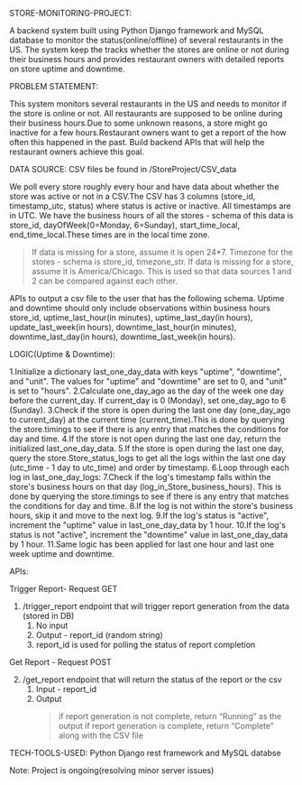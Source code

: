 STORE-MONITORING-PROJECT:

A backend system built using Python Django framework and MySQL database to monitor the status(online/offline) of several restaurants in the US. The system keep the tracks whether the stores are online or not during their business hours and provides restaurant owners with detailed reports on store uptime and downtime.


PROBLEM STATEMENT:

This system monitors several restaurants in the US and needs to monitor if the store is online or not. All restaurants are supposed to be online during their business hours.Due to some unknown reasons, a store might go inactive for a few hours.Restaurant owners want to get a report of the how often this happened in the past.
Build backend APIs that will help the restaurant owners achieve this goal.


DATA SOURCE:
CSV files be found in /StoreProject/CSV_data

We poll every store roughly every hour and have data about whether the store was active or not in a CSV.The CSV has 3 columns (store_id, timestamp_utc, status) where status is active or inactive. All timestamps are in UTC.
We have the business hours of all the stores - schema of this data is store_id, dayOfWeek(0=Monday, 6=Sunday), start_time_local, end_time_local.These times are in the local time zone.
>If data is missing for a store, assume it is open 24*7.
Timezone for the stores - schema is store_id, timezone_str.
>If data is missing for a store, assume it is America/Chicago.
This is used so that data sources 1 and 2 can be compared against each other.

APIs to output a csv file to the user that has the following schema.
Uptime and downtime should only include observations within business hours store_id, uptime_last_hour(in minutes), uptime_last_day(in hours), update_last_week(in hours), downtime_last_hour(in minutes), downtime_last_day(in hours), downtime_last_week(in hours).


LOGIC(Uptime & Downtime):

1.Initialize a dictionary last_one_day_data with keys "uptime", "downtime", and "unit". The values for "uptime" and "downtime" are set to 0, and "unit" is set to "hours".
2.Calculate one_day_ago as the day of the week one day before the current_day. If current_day is 0 (Monday), set one_day_ago to 6 (Sunday).
3.Check if the store is open during the last one day (one_day_ago to current_day) at the current time (current_time).This is done by querying the store.timings to see if there is any entry that matches the conditions for day and time.
4.If the store is not open during the last one day, return the initialized last_one_day_data.
5.If the store is open during the last one day, query the store.Store_status_logs to get all the logs within the last one day (utc_time - 1 day to utc_time) and order by timestamp.
6.Loop through each log in last_one_day_logs:
7.Check if the log's timestamp falls within the store's business hours on that day (log_in_Store_business_hours). This is done by querying the store.timings to see if there is any entry that matches the conditions for day and time.
8.If the log is not within the store's business hours, skip it and move to the next log.
9.If the log's status is "active", increment the "uptime" value in last_one_day_data by 1 hour.
10.If the log's status is not "active", increment the "downtime" value in last_one_day_data by 1 hour.
11.Same logic has been applied for last one hour and last one week uptime and downtime.


APIs:

Trigger Report- Request GET
1. /trigger_report endpoint that will trigger report generation from the data (stored in DB)
    1. No input 
    2. Output - report_id (random string) 
    3. report_id is used for polling the status of report completion

Get Report - Request POST

2. /get_report endpoint that will return the status of the report or the csv
    1. Input - report_id
    2. Output
        >if report generation is not complete, return “Running” as the output
        >if report generation is complete, return “Complete” along with the CSV file

        
TECH-TOOLS-USED:
Python Django rest framework and MySQL databse



Note: Project is ongoing(resolving minor server issues)
